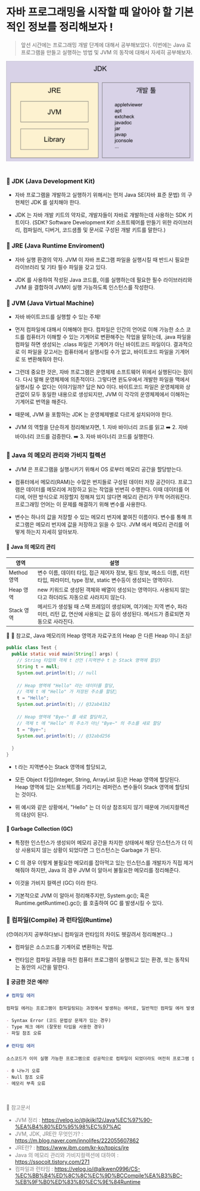 # 자바 프로그래밍을 시작할 때 알아야 할 기본적인 정보를 정리해보자 !

> 앞선 시간에는 프로그래밍 개발 단계에 대해서 공부해보았다. 이번에는 Java 로 프로그램을 만들고 실행하는 방법 및 JVM 의 동작에 대해서 자세히 공부해보자.

<img src="images/01. JVM.png">
&nbsp;

### 🧩 JDK (Java Development Kit)

- 자바 프로그램을 개발하고 실행하기 위해서는 먼저 Java SE(자바 표준 문법) 의 구현체인 JDK 를 설치해야 한다.

- JDK 는 자바 개발 키트의 약자로, 개발자들이 자바로 개발하는데 사용하는 SDK 키트이다.
  (SDK? Software Development Kit! 소프트웨어를 만들기 위한 라이브러리, 컴파일러, 디버거, 코드샘플 및 문서로 구성된 개발 키트를 말한다.)

### 🧩 JRE (Java Runtime Enviroment)

- 자바 실행 환경의 약자. JVM 이 자바 프로그램 파일을 실행시킬 때 반드시 필요한 라이브러리 및 기타 필수 파일을 갖고 있다.

- JDK 를 사용하여 작성된 Java 코드를, 이를 실행하는데 필요한 필수 라이브러리와 JVM 을 결합하여 JVM이 실행 가능하도록 인스턴스를 작성한다.

### 🧩 JVM (Java Virtual Machine)

- 자바 바이트코드를 실행할 수 있는 주체!

- 먼저 컴파일에 대해서 이해해야 한다. 컴파일은 인간의 언어로 이해 가능한 소스 코드를 컴퓨터가 이해할 수 있는 기계어로 변환해주는 작업을 말하는데, .java 파일을 컴파일 하면 생성되는 .class 파일은 기계어가 아닌 바이트코드 파일이다. 결과적으로 이 파일을 갖고서는 컴퓨터에서 실행시킬 수가 없고, 바이트코드 파일을 기계어로 또 변환해줘야 한다.

- 그런데 중요한 것은, 자바 프로그램은 운영체제 소프트웨어 위에서 실행된다는 점이다. 다시 말해 운영체제에 의존적이다. 그렇다면 윈도우에서 개발한 파일을 맥에서 실행시킬 수 없다는 이야기일까? 답은 NO 이다. 바이트코드 파일은 운영체제와 상관없이 모두 동일한 내용으로 생성되지만, JVM 이 각각의 운영체제에서 이해하는 기계어로 번역을 해준다.

- 때문에, JVM 을 포함하는 JDK 는 운영체제별로 다르게 설치되어야 한다.

- JVM 의 역할을 단순하게 정리해보자면, 1. 자바 바이너리 코드를 읽고 ➡️ 2. 자바 바이너리 코드를 검증한다. ➡️ 3. 자바 바이너리 코드를 실행한다.

### 🧩 Java 의 메모리 관리와 가비지 컬렉션

- JVM 은 프로그램을 실행시키기 위해서 OS 로부터 메모리 공간을 할당받는다.

- 컴퓨터에서 메모리(RAM)는 수많은 번지들로 구성된 데이터 저장 공간이다. 프로그램은 데이터를 메모리에 저장하고 읽는 작업을 빈번히 수행한다. 이때 데이터를 어디에, 어떤 방식으로 저장할지 정해져 있지 않다면 메모리 관리가 무척 어려워진다. 프로그래밍 언어는 이 문제를 해결하기 위해 변수를 사용한다.

- 변수는 하나의 값을 저장할 수 있는 메모리 번지에 붙여진 이름이다. 변수를 통해 프로그램은 메모리 번지에 값을 저장하고 읽을 수 있다. JVM 에서 메모리 관리를 어떻게 하는지 자세히 알아보자.

#### 🍥 Java 의 메모리 관리

| 영역        | 설명                                                                                                                                                     |
| ----------- | -------------------------------------------------------------------------------------------------------------------------------------------------------- |
| Method 영역 | 변수 이름, 데이터 타입, 접근 제어자 정보, 필드 정보, 메소드 이름, 리턴 타입, 파라미터, type 정보, static 변수등이 생성되는 영역이다.                     |
| Heap 영역   | new 키워드로 생성된 객체와 배열이 생성되는 영역이다. 사용되지 않는다고 하더라도 자동으로 사라지지 않는다.                                                |
| Stack 영역  | 메서드가 생성될 때 스택 프레임이 생성되며, 여기에는 지역 변수, 파라미터, 리턴 값, 연산에 사용되는 값 등이 생성된다. 메서드가 종료되면 자동으로 사라진다. |

🔎 💬 참고로, Java 메모리의 Heap 영역과 자료구조의 Heap 은 다른 Heap 이니 조심!

```java
public class Test {
  public static void main(String[] args) {
    // String 타입의 객체 t 선언 (지역변수 t 는 Stack 영역에 할당)
    String t = null;
    System.out.println(t); // null

    // Heap 영역에 "Hello" 라는 데이터를 할당,
    // 객체 t 에 "Hello" 가 저장된 주소를 할당
    t = "Hello";
    System.out.println(t); // @32ab41b2

    // Heap 영역에 "Bye~" 를 새로 할당하고,
    // 객체 t 에 "Hello" 의 주소가 아닌 "Bye~" 의 주소를 새로 할당
    t = "Bye~";
    System.out.println(t); // @32abd256

  }
}
```

- t 라는 지역변수는 Stack 영역에 할당되고,

- 모든 Object 타입(Integer, String, ArrayList 등)은 Heap 영역에 할당된다. Heap 영역에 있는 오브젝트를 가리키는 레퍼런스 변수들이 Stack 영역에 할당되는 것이다.

- 위 예시와 같은 상황에서, "Hello" 는 더 이상 참조되지 않기 때문에 가비지컬렉션의 대상이 된다.

#### 🍥 Garbage Collection (GC)

- 특정한 인스턴스가 생성되어 메모리 공간을 차지한 상태에서 해당 인스턴스가 더 이상 사용되지 않는 상황이 되었다면 그 인스턴스는 Garbage 가 된다.

- C 의 경우 이렇게 불필요한 메모리를 잡아먹고 있는 인스턴스를 개발자가 직접 제거해줘야 하지만, Java 의 경우 JVM 이 알아서 불필요한 메모리를 정리해준다.

- 이것을 가비지 컬렉션 (GC) 이라 한다.

- 기본적으로 JVM 이 알아서 정리해주지만, System.gc(); 혹은 Runtime.getRuntime().gc(); 를 호출하여 GC 를 발생시킬 수 있다.

### 🧩 컴파일(Compile) 과 런타임(Runtime)

(😯여러가지 공부하다보니 컴파일과 런타임의 차이도 헷갈려서 정리해본다...)

- 컴파일은 소스코드를 기계어로 변환하는 작업.

- 런타임은 컴파일 과정을 마친 컴퓨터 프로그램이 실행되고 있는 환경, 또는 동작되는 동안의 시간을 말한다.

#### 🍥 궁금한 것은 에러!

```markdown
# 컴파일 에러

컴파일 에러는 프로그램이 컴파일링되는 과정에서 발생하는 에러로, 일반적인 컴파일 에러 발생시 컴파일러는 문제를 일으킨 소스코드 라인을 지적해준다.

- Syntax Error (코드 문법상 문제가 있는 경우)
- Type 체크 에러 (잘못된 타입을 사용한 경우)
- 파일 참조 오류

# 런타임 에러

소스코드가 이미 실행 가능한 프로그램으로 성공적으로 컴파일이 되었더라도 여전히 프로그램 실행 중에 버그를 일으킬 수 있다. 이렇게 프로그램 실행 중에 발생하는 형태의 오류를 런타임 에러라고 한다.

- 0 나누기 오류
- Null 참조 오류
- 메모리 부족 오류
```

&nbsp;

<div style="color: gray">
🔖 참고문서

- JVM 정리 : https://velog.io/@jkijki12/Java%EC%97%90-%EA%B4%80%ED%95%98%EC%97%AC
- JVM, JDK, JRE란 무엇인가? : https://m.blog.naver.com/innolifes/222055607862
- JRE란? : https://www.ibm.com/kr-ko/topics/jre
- Java 의 메모리 관리와 가비지컬렉션에 대하여 : https://ssocoit.tistory.com/271
- 컴파일과 런타임 : https://velog.io/@alkwen0996/CS-%EC%BB%B4%ED%8C%8C%EC%9D%BCCompile%EA%B3%BC-%EB%9F%B0%ED%83%80%EC%9E%84Runtime
</div>
